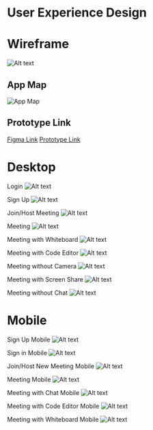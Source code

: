 # User Experience Design


# Wireframe

![Alt text](ux-design/Wireframe.png?raw=true "Wireframe")

## App Map
![App Map](./ux-design/Marconnect_Site_Map.png)

## Prototype Link
[Figma Link](https://www.figma.com/design/1YbOMtilqrs7cn05r9g2nZ/Wireframe?node-id=0-1&t=UoGChbqg2Y5lNGho-1)
[Prototype Link](https://www.figma.com/proto/1YbOMtilqrs7cn05r9g2nZ/Wireframe?node-id=0-1&t=5T5vCJGueTOBIBBL-1)

# Desktop

Login
![Alt text](ux-design/Sign-in.png.png?raw=true "Login")

Sign Up
![Alt text](ux-design/Sign-Up.png?raw=true "Sign Up")

Join/Host Meeting
![Alt text](ux-design/New%20Meeting.png?raw=true "Join/Host Meeting")

Meeting
![Alt text](ux-design/Meeting.png?raw=true "Meeting")

Meeting with Whiteboard
![Alt text](ux-design/Meeting_With_Whiteboard.png?raw=true "Meeting with Whiteboard")

Meeting with Code Editor
![Alt text](ux-design/Meeting%20with%20Code%20editor.png?raw=true "Meeting with Code Editor")

Meeting without Camera
![Alt text](ux-design/Meeting%20without%20Camera.png.png?raw=true "Meeting without Camera")

Meeting with Screen Share
![Alt text](ux-design/Meeting%20with%20Screen%20Share.png.png?raw=true "Meeting with Screen Share")

Meeting without Chat
![Alt text](ux-design/Meeting%20without%20Chat.png.png?raw=true "Meeting without Chat")


# Mobile

Sign Up Mobile
![Alt text](ux-design/Sign-Up%20Mobile.png?raw=true "Wireframe")

Sign in Mobile
![Alt text](ux-design/Sign-in%20Mobile.png?raw=true "Wireframe")

Join/Host New Meeting Mobile
![Alt text](ux-design/New%20Meeting%20Mobile.png?raw=true "Wireframe")

Meeting Mobile
![Alt text](ux-design/Call%20Mobile.png?raw=true "Wireframe")

Meeting with Chat Mobile
![Alt text](ux-design/Call%20with%20Chat%20Mobile.png?raw=true "Wireframe")

Meeting with Code Editor Mobile
![Alt text](ux-design/Call%20with%20Code%20Editor%20Mobile.png?raw=true "Wireframe")

Meeting with Whiteboard Mobile
![Alt text](ux-design/Call%20with%20Whiteboard%20Mobile.png?raw=true "Wireframe")
